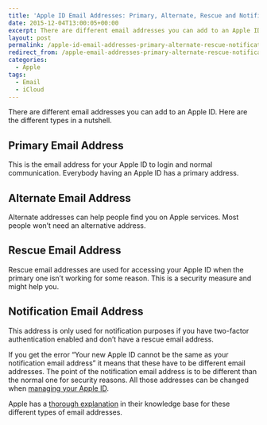 ```yaml
---
title: 'Apple ID Email Addresses: Primary, Alternate, Rescue and Notification'
date: 2015-12-04T13:00:05+00:00
excerpt: There are different email addresses you can add to an Apple ID. Here are the different types in a nutshell.
layout: post
permalink: /apple-id-email-addresses-primary-alternate-rescue-notification
redirect_from: /apple-email-addresses-primary-alternate-rescue-notification
categories:
  - Apple
tags:
  - Email
  - iCloud
---
```

There are different email addresses you can add to an Apple ID. Here are the different types in a nutshell.

## Primary Email Address

This is the email address for your Apple ID to login and normal communication. Everybody having an Apple ID has a primary address.

## Alternate Email Address

Alternate addresses can help people find you on Apple services. Most people won’t need an alternative address.

## Rescue Email Address

Rescue email addresses are used for accessing your Apple ID when the primary one isn’t working for some reason. This is a security measure and might help you.

## Notification Email Address

This address is only used for notification purposes if you have two-factor authentication enabled and don’t have a rescue email address.

If you get the error <q>Your new Apple ID cannot be the same as your notification email address</q> it means that these have to be different email addresses. The point of the notification email address is to be different than the normal one for security reasons. All those addresses can be changed when [managing your Apple ID](https://appleid.apple.com/account/manage).

Apple has a [thorough explanation](https://support.apple.com/en-us/HT201356) in their knowledge base for these different types of email addresses.